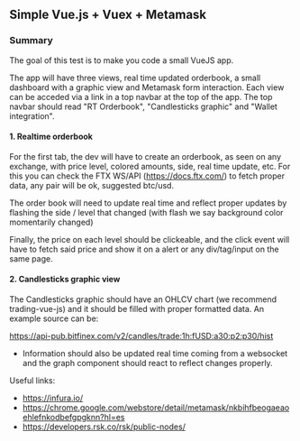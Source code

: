 ## Simple Vue.js + Vuex + Metamask

### Summary
The goal of this test is to make you code a small VueJS app.

The app will have three views, real time updated orderbook, a small dashboard with a graphic view and Metamask form interaction. Each view can be acceded via a link in a top navbar at the top of the app. The top navbar should read "RT Orderbook", "Candlesticks graphic" and "Wallet integration".

#### 1. Realtime orderbook

For the first tab, the dev will have to create an orderbook, as seen on any exchange, with price level, colored amounts, side, real time update, etc.
For this you can check the FTX WS/API (https://docs.ftx.com/) to fetch proper data, any pair will be ok, suggested btc/usd.

The order book will need to update real time and reflect proper updates by flashing the side / level that changed (with flash we say background color momentarily changed)

Finally, the price on each level should be clickeable, and the click event will have to fetch said price and show it on a alert or any div/tag/input on the same page.

#### 2. Candlesticks graphic view

The Candlesticks graphic should have an OHLCV chart (we recommend trading-vue-js) and it should be filled with proper formatted data. An example source can be:

https://api-pub.bitfinex.com/v2/candles/trade:1h:fUSD:a30:p2:p30/hist


* Information should also be updated real time coming from a websocket and the graph component should react to reflect changes properly.

Useful links:

- https://infura.io/
- https://chrome.google.com/webstore/detail/metamask/nkbihfbeogaeaoehlefnkodbefgpgknn?hl=es
- https://developers.rsk.co/rsk/public-nodes/
